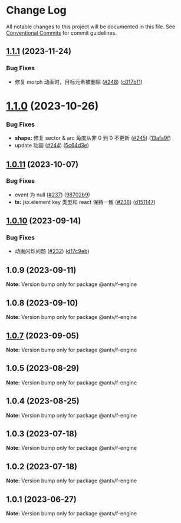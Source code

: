 # Change Log

All notable changes to this project will be documented in this file.
See [Conventional Commits](https://conventionalcommits.org) for commit guidelines.

## [1.1.1](https://github.com/antvis/FEngine/compare/v1.1.0...v1.1.1) (2023-11-24)


### Bug Fixes

* 修复 morph 动画时，目标元素被删除 ([#248](https://github.com/antvis/FEngine/issues/248)) ([c017bf1](https://github.com/antvis/FEngine/commit/c017bf1373b0d6c8fe17290760f77e7d7ea0bb0e))





# [1.1.0](https://github.com/antvis/FEngine/compare/v1.0.12...v1.1.0) (2023-10-26)


### Bug Fixes

* **shape:** 修复 sector & arc 角度从非 0 到 0 不更新 ([#245](https://github.com/antvis/FEngine/issues/245)) ([13afa9f](https://github.com/antvis/FEngine/commit/13afa9f1c077af8a78158ceeb7d7e1b7032d0d06))
* update 动画 ([#244](https://github.com/antvis/FEngine/issues/244)) ([5c64d3e](https://github.com/antvis/FEngine/commit/5c64d3ebc65d67624ff43ef9fa087eb09d55c8ed))





## [1.0.11](https://github.com/antvis/FEngine/compare/v1.0.10...v1.0.11) (2023-10-07)


### Bug Fixes

* event 为 null ([#237](https://github.com/antvis/FEngine/issues/237)) ([98702b9](https://github.com/antvis/FEngine/commit/98702b9fe873ce7344986b4b62f32b7ab3121b5b))
* **ts:** jsx.element key 类型和 react 保持一致 ([#238](https://github.com/antvis/FEngine/issues/238)) ([d151147](https://github.com/antvis/FEngine/commit/d151147f838ef6365b339004e7dd6df4191fc2a6))





## [1.0.10](https://github.com/antvis/FEngine/compare/v1.0.9...v1.0.10) (2023-09-14)


### Bug Fixes

* 动画闪烁问题 ([#232](https://github.com/antvis/FEngine/issues/232)) ([d17c9eb](https://github.com/antvis/FEngine/commit/d17c9eb14c222a406d542fdcc050deb6f0128648))





## 1.0.9 (2023-09-11)

**Note:** Version bump only for package @antv/f-engine





## 1.0.8 (2023-09-10)

**Note:** Version bump only for package @antv/f-engine





## [1.0.7](https://github.com/antvis/FEngine/compare/v1.0.6...v1.0.7) (2023-09-05)

**Note:** Version bump only for package @antv/f-engine





## 1.0.5 (2023-08-29)

**Note:** Version bump only for package @antv/f-engine





## 1.0.4 (2023-08-25)

**Note:** Version bump only for package @antv/f-engine





## 1.0.3 (2023-07-18)

**Note:** Version bump only for package @antv/f-engine





## 1.0.2 (2023-07-18)

**Note:** Version bump only for package @antv/f-engine





## 1.0.1 (2023-06-27)

**Note:** Version bump only for package @antv/f-engine
